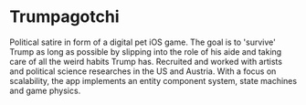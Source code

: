 # Trumpagotchi
Political satire in form of a digital pet iOS game. The goal is to 'survive' Trump as long as possible by slipping into the role of his aide and taking care of all the weird habits Trump has. Recruited and worked with artists and political science researches in the US and Austria. With a focus on scalability, the app implements an entity component system, state machines and game physics.
